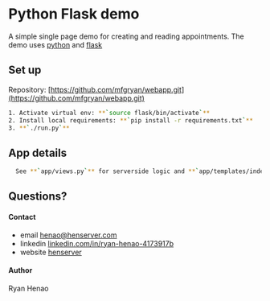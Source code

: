 # Python Flask demo

A simple single page demo for creating and reading appointments.
The demo uses [python](https://docs.python.org/3/) and [flask](http://flask.pocoo.org/)

## Set up

Repository: [https://github.com/mfgryan/webapp.git](https://github.com/mfgryan/webapp.git)
```sh
1. Activate virtual env: **`source flask/bin/activate`**
2. Install local requirements: **`pip install -r requirements.txt`**
3. **`./run.py`**
```

## App details

```sh
  See **`app/views.py`** for serverside logic and **`app/templates/index.html`** for index page.
```

## Questions?

  #### Contact
  - email [henao@henserver.com](http://www.henserver.com)
  - linkedin [linkedin.com/in/ryan-henao-4173917b](https://www.linkedin.com/in/ryan-henao-4173917b/)
  - website [henserver](http://www.henserver.com)

  #### Author
  Ryan Henao

